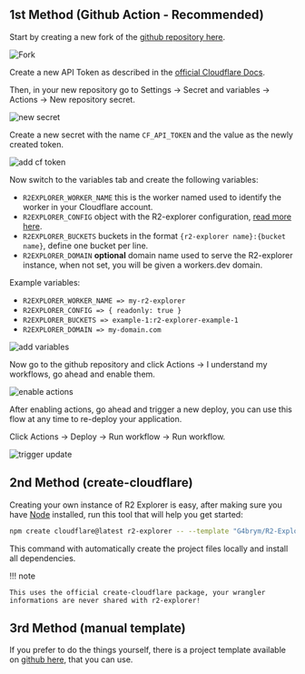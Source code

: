 ## 1st Method (Github Action - Recommended)

Start by creating a new fork of the [github repository here](https://github.com/G4brym/R2-Explorer/fork).

![Fork](/assets/github-action/fork.png)

Create a new API Token as described in the [official Cloudflare Docs](https://developers.cloudflare.com/workers/wrangler/migration/v1-to-v2/wrangler-legacy/authentication/#api-token).

Then, in your new repository go to Settings -> Secret and variables -> Actions -> New repository secret.

![new secret](/assets/github-action/new-secret.png)

Create a new secret with the name `CF_API_TOKEN` and the value as the newly created token.

![add cf token](/assets/github-action/add-cf-token.png)

Now switch to the variables tab and create the following variables:

- `R2EXPLORER_WORKER_NAME` this is the worker named used to identify the worker in your Cloudflare account.
- `R2EXPLORER_CONFIG` object with the R2-explorer configuration, [read more here](./configuration.md).
- `R2EXPLORER_BUCKETS` buckets in the format `{r2-explorer name}:{bucket name}`, define one bucket per line.
- `R2EXPLORER_DOMAIN` **optional** domain name used to serve the R2-explorer instance, when not set, you will be given a workers.dev domain.


Example variables:

- `R2EXPLORER_WORKER_NAME => my-r2-explorer`
- `R2EXPLORER_CONFIG => { readonly: true }`
- `R2EXPLORER_BUCKETS => example-1:r2-explorer-example-1`
- `R2EXPLORER_DOMAIN => my-domain.com`


![add variables](/assets/github-action/add-variables.png)


Now go to the github repository and click Actions -> I understand my workflows, go ahead and enable them.

![enable actions](/assets/github-action/enable-actions.png)


After enabling actions, go ahead and trigger a new deploy, you can use this flow at any time to re-deploy
your application.

Click Actions -> Deploy -> Run workflow -> Run workflow.

![trigger update](/assets/github-action/trigger-update.png)


## 2nd Method (create-cloudflare)

Creating your own instance of R2 Explorer is easy, after making sure you have [Node](https://nodejs.org) installed,
run this tool that will help you get started:

```bash
npm create cloudflare@latest r2-explorer -- --template "G4brym/R2-Explorer/template"
```

This command with automatically create the project files locally and install all dependencies.


!!! note

    This uses the official create-cloudflare package, your wrangler informations are never shared with r2-explorer!


## 3rd Method (manual template)

If you prefer to do the things yourself, there is a project template available on 
[github here](https://github.com/G4brym/R2-Explorer/tree/main/template), that you can use.
